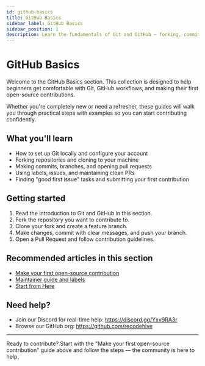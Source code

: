 ```yaml
---
id: github-basics
title: GitHub Basics
sidebar_label: GitHub Basics
sidebar_position: 1
description: Learn the fundamentals of Git and GitHub — forking, commits, pull requests, and making your first open-source contribution.
---
```


# GitHub Basics

Welcome to the GitHub Basics section. This collection is designed to help beginners get comfortable with Git, GitHub workflows, and making their first open-source contributions.

Whether you're completely new or need a refresher, these guides will walk you through practical steps with examples so you can start contributing confidently.

## What you'll learn

- How to set up Git locally and configure your account
- Forking repositories and cloning to your machine
- Making commits, branches, and opening pull requests
- Using labels, issues, and maintaining clean PRs
- Finding "good first issue" tasks and submitting your first contribution

## Getting started

1. Read the introduction to Git and GitHub in this section.
2. Fork the repository you want to contribute to.
3. Clone your fork and create a feature branch.
4. Make changes, commit with clear messages, and push your branch.
5. Open a Pull Request and follow contribution guidelines.

## Recommended articles in this section

- [Make your first open-source contribution](/docs/GitHub/GitHub-basics/first-opensource-code)
- [Maintainer guide and labels](/docs/GitHub/Maintainer-guide/github-labels)
- [Start from Here](/docs/GitHub/GitHub-basics/create-github-repo) 

## Need help?

- Join our Discord for real-time help: https://discord.gg/Yxv9RA3r  
- Browse our GitHub org: https://github.com/recodehive

---

Ready to contribute? Start with the "Make your first open-source contribution" guide above and follow the steps — the community is here to help.